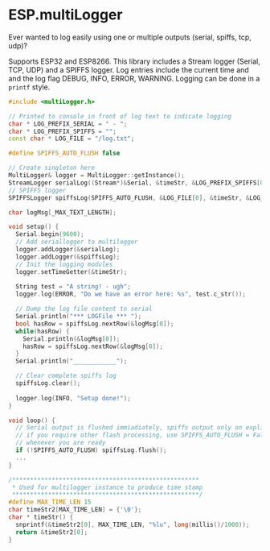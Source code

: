 # ESP.multiLogger
Ever wanted to log easily using one or multiple outputs (serial, spiffs, tcp, udp)?

Supports ESP32 and ESP8266. 
This library includes a Stream logger (Serial, TCP, UDP) and a SPIFFS logger. Log entries include the current time and and the log flag DEBUG, INFO, ERROR, WARNING. Logging can be done in a ```printf``` style.

```C++
#include <multiLogger.h>

// Printed to console in front of log text to indicate logging
char * LOG_PREFIX_SERIAL = " - ";
char * LOG_PREFIX_SPIFFS = "";
const char * LOG_FILE = "/log.txt";

#define SPIFFS_AUTO_FLUSH false

// Create singleton here
MultiLogger& logger = MultiLogger::getInstance();
StreamLogger serialLog((Stream*)&Serial, &timeStr, &LOG_PREFIX_SPIFFS[0], DEBUG);
// SPIFFS logger
SPIFFSLogger spiffsLog(SPIFFS_AUTO_FLUSH, &LOG_FILE[0], &timeStr, &LOG_PREFIX_SERIAL[0], WARNING);

char logMsg[_MAX_TEXT_LENGTH];

void setup() {
  Serial.begin(9600);
  // Add seriallogger to multilogger
  logger.addLogger(&serialLog);
  logger.addLogger(&spiffsLog);
  // Init the logging modules
  logger.setTimeGetter(&timeStr);
  
  String test = "A string! - ugh";
  logger.log(ERROR, "Do we have an error here: %s", test.c_str());

  // Dump the log file content to serial
  Serial.println("*** LOGFile *** ");
  bool hasRow = spiffsLog.nextRow(&logMsg[0]);
  while(hasRow) {
    Serial.println(&logMsg[0]);
    hasRow = spiffsLog.nextRow(&logMsg[0]);
  }
  Serial.println("____________");

  // Clear complete spiffs log
  spiffsLog.clear();
  
  logger.log(INFO, "Setup done!");
}

void loop() {
  // Serial output is flushed immiadiately, spiffs output only on explicit flush
  // if you require other flash processing, use SPIFFS_AUTO_FLUSH = False and flush 
  // whenever you are ready
  if (!SPIFFS_AUTO_FLUSH) spiffsLog.flush();
  ...
}

/****************************************************
 * Used for multilogger instance to produce time stamp
 ****************************************************/
#define MAX_TIME_LEN 15
char timeStr2[MAX_TIME_LEN] = {'\0'};
char * timeStr() {
  snprintf(&timeStr2[0], MAX_TIME_LEN, "%lu", long(millis()/1000));
  return &timeStr2[0];
}
```
